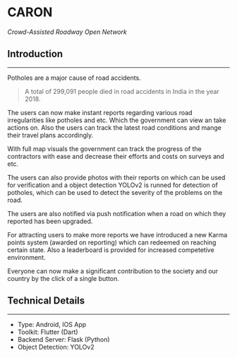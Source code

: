 # CARON
*Crowd-Assisted Roadway Open Network*
## Introduction
---
Potholes are a major cause of road accidents.
> A total of 299,091 people died in road accidents in India in the year 2018. 

The users can now make instant reports regarding various road irregularities like potholes and etc. Which the government can view an take actions on. Also the users can track the latest road conditions and mange their travel plans accordingly.

With full map visuals the government can track the progress of the contractors with ease and decrease their efforts and costs on surveys and etc. 

The users can also provide photos with their reports on which can be used for verification and a object detection YOLOv2 is runned for detection of potholes, which can be used to detect the severity of the problems on the road.

The users are also notified via push notification when a road on which they reported has been upgraded.

For attracting users to make more reports we have introduced a new Karma points system (awarded on reporting) which can redeemed on reaching certain state. Also a leaderboard is provided for increased competetive environment.

Everyone can now make a significant contribution to the society and our country by the click of a single button.


## Technical Details
---

- Type: Android, IOS App
- Toolkit: Flutter (Dart)
- Backend Server: Flask (Python)
- Object Detection: YOLOv2
